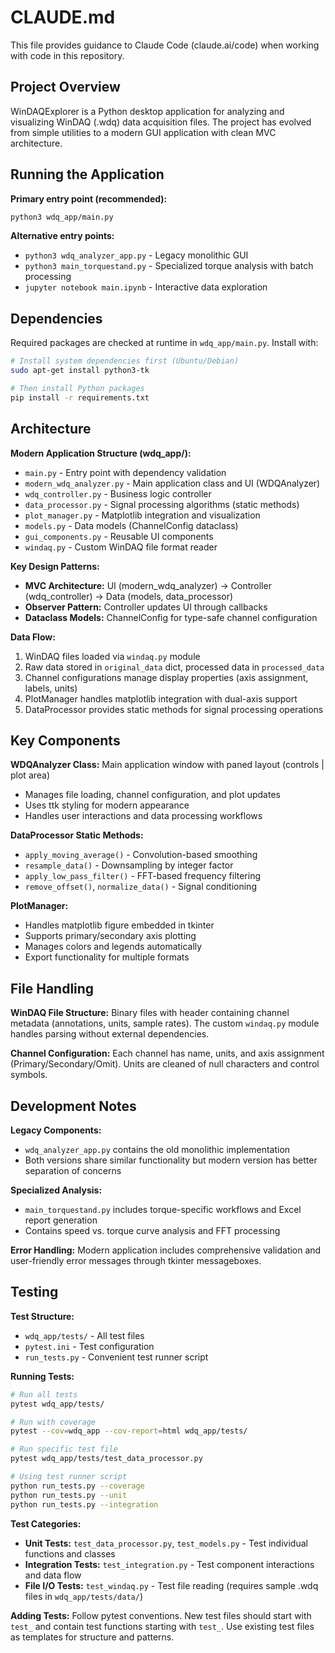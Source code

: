# CLAUDE.md

This file provides guidance to Claude Code (claude.ai/code) when working with code in this repository.

## Project Overview

WinDAQExplorer is a Python desktop application for analyzing and visualizing WinDAQ (.wdq) data acquisition files. The project has evolved from simple utilities to a modern GUI application with clean MVC architecture.

## Running the Application

**Primary entry point (recommended):**
```bash
python3 wdq_app/main.py
```

**Alternative entry points:**
- `python3 wdq_analyzer_app.py` - Legacy monolithic GUI
- `python3 main_torquestand.py` - Specialized torque analysis with batch processing
- `jupyter notebook main.ipynb` - Interactive data exploration

## Dependencies

Required packages are checked at runtime in `wdq_app/main.py`. Install with:
```bash
# Install system dependencies first (Ubuntu/Debian)
sudo apt-get install python3-tk

# Then install Python packages
pip install -r requirements.txt
```

## Architecture

**Modern Application Structure (wdq_app/):**
- `main.py` - Entry point with dependency validation
- `modern_wdq_analyzer.py` - Main application class and UI (WDQAnalyzer)
- `wdq_controller.py` - Business logic controller
- `data_processor.py` - Signal processing algorithms (static methods)
- `plot_manager.py` - Matplotlib integration and visualization
- `models.py` - Data models (ChannelConfig dataclass)
- `gui_components.py` - Reusable UI components
- `windaq.py` - Custom WinDAQ file format reader

**Key Design Patterns:**
- **MVC Architecture:** UI (modern_wdq_analyzer) → Controller (wdq_controller) → Data (models, data_processor)
- **Observer Pattern:** Controller updates UI through callbacks
- **Dataclass Models:** ChannelConfig for type-safe channel configuration

**Data Flow:**
1. WinDAQ files loaded via `windaq.py` module
2. Raw data stored in `original_data` dict, processed data in `processed_data`
3. Channel configurations manage display properties (axis assignment, labels, units)
4. PlotManager handles matplotlib integration with dual-axis support
5. DataProcessor provides static methods for signal processing operations

## Key Components

**WDQAnalyzer Class:** Main application window with paned layout (controls | plot area)
- Manages file loading, channel configuration, and plot updates
- Uses ttk styling for modern appearance
- Handles user interactions and data processing workflows

**DataProcessor Static Methods:**
- `apply_moving_average()` - Convolution-based smoothing
- `resample_data()` - Downsampling by integer factor
- `apply_low_pass_filter()` - FFT-based frequency filtering
- `remove_offset()`, `normalize_data()` - Signal conditioning

**PlotManager:** 
- Handles matplotlib figure embedded in tkinter
- Supports primary/secondary axis plotting
- Manages colors and legends automatically
- Export functionality for multiple formats

## File Handling

**WinDAQ File Structure:** Binary files with header containing channel metadata (annotations, units, sample rates). The custom `windaq.py` module handles parsing without external dependencies.

**Channel Configuration:** Each channel has name, units, and axis assignment (Primary/Secondary/Omit). Units are cleaned of null characters and control symbols.

## Development Notes

**Legacy Components:** 
- `wdq_analyzer_app.py` contains the old monolithic implementation
- Both versions share similar functionality but modern version has better separation of concerns

**Specialized Analysis:**
- `main_torquestand.py` includes torque-specific workflows and Excel report generation
- Contains speed vs. torque curve analysis and FFT processing

**Error Handling:** Modern application includes comprehensive validation and user-friendly error messages through tkinter messageboxes.

## Testing

**Test Structure:**
- `wdq_app/tests/` - All test files
- `pytest.ini` - Test configuration
- `run_tests.py` - Convenient test runner script

**Running Tests:**
```bash
# Run all tests
pytest wdq_app/tests/

# Run with coverage
pytest --cov=wdq_app --cov-report=html wdq_app/tests/

# Run specific test file
pytest wdq_app/tests/test_data_processor.py

# Using test runner script
python run_tests.py --coverage
python run_tests.py --unit
python run_tests.py --integration
```

**Test Categories:**
- **Unit Tests:** `test_data_processor.py`, `test_models.py` - Test individual functions and classes
- **Integration Tests:** `test_integration.py` - Test component interactions and data flow
- **File I/O Tests:** `test_windaq.py` - Test file reading (requires sample .wdq files in `wdq_app/tests/data/`)

**Adding Tests:** Follow pytest conventions. New test files should start with `test_` and contain test functions starting with `test_`. Use existing test files as templates for structure and patterns.